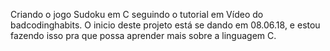 Criando o jogo Sudoku em C seguindo o tutorial em Vídeo do badcodinghabits.
O inicio deste projeto está se dando em 08.06.18, e estou fazendo isso pra que possa aprender mais sobre a linguagem C.
